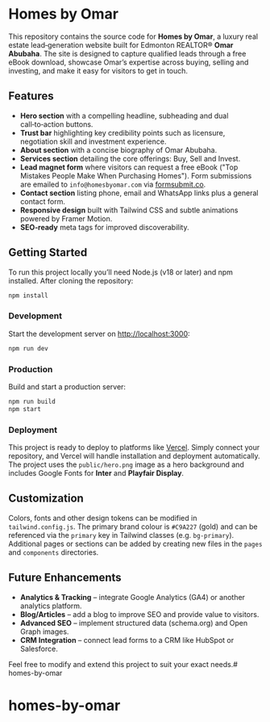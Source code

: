 # Homes by Omar

This repository contains the source code for **Homes by Omar**, a luxury real estate lead‑generation website built for Edmonton REALTOR® **Omar Abubaha**. The site is designed to capture qualified leads through a free eBook download, showcase Omar’s expertise across buying, selling and investing, and make it easy for visitors to get in touch.

## Features

* **Hero section** with a compelling headline, subheading and dual call‑to‑action buttons.
* **Trust bar** highlighting key credibility points such as licensure, negotiation skill and investment experience.
* **About section** with a concise biography of Omar Abubaha.
* **Services section** detailing the core offerings: Buy, Sell and Invest.
* **Lead magnet form** where visitors can request a free eBook ("Top Mistakes People Make When Purchasing Homes"). Form submissions are emailed to `info@homesbyomar.com` via [formsubmit.co](https://formsubmit.co/).
* **Contact section** listing phone, email and WhatsApp links plus a general contact form.
* **Responsive design** built with Tailwind CSS and subtle animations powered by Framer Motion.
* **SEO‑ready** meta tags for improved discoverability.

## Getting Started

To run this project locally you’ll need Node.js (v18 or later) and npm installed. After cloning the repository:

```bash
npm install
```

### Development

Start the development server on [http://localhost:3000](http://localhost:3000):

```bash
npm run dev
```

### Production

Build and start a production server:

```bash
npm run build
npm start
```

### Deployment

This project is ready to deploy to platforms like [Vercel](https://vercel.com/). Simply connect your repository, and Vercel will handle installation and deployment automatically. The project uses the `public/hero.png` image as a hero background and includes Google Fonts for **Inter** and **Playfair Display**.

## Customization

Colors, fonts and other design tokens can be modified in `tailwind.config.js`. The primary brand colour is `#C9A227` (gold) and can be referenced via the `primary` key in Tailwind classes (e.g. `bg-primary`). Additional pages or sections can be added by creating new files in the `pages` and `components` directories.

## Future Enhancements

* **Analytics & Tracking** – integrate Google Analytics (GA4) or another analytics platform.
* **Blog/Articles** – add a blog to improve SEO and provide value to visitors.
* **Advanced SEO** – implement structured data (schema.org) and Open Graph images.
* **CRM Integration** – connect lead forms to a CRM like HubSpot or Salesforce.

Feel free to modify and extend this project to suit your exact needs.# homes-by-omar
# homes-by-omar
